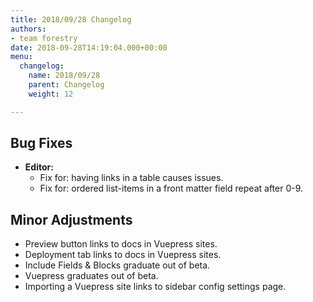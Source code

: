 ```yaml
---
title: 2018/09/28 Changelog
authors:
- team forestry
date: 2018-09-28T14:19:04.000+00:00
menu:
  changelog:
    name: 2018/09/28
    parent: Changelog
    weight: 12

---
```

## Bug Fixes

* **Editor:** 
  * Fix for: having links in a table causes issues.
  * Fix for: ordered list-items in a front matter field repeat after 0-9.

## Minor Adjustments

* Preview button links to docs in Vuepress sites.
* Deployment tab links to docs in Vuepress sites.
* Include Fields & Blocks graduate out of beta.
* Vuepress graduates out of beta.
* Importing a Vuepress site links to sidebar config settings page.